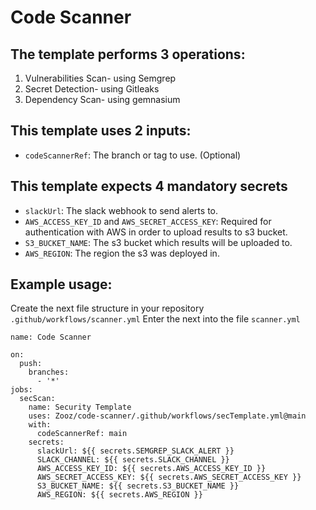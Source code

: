 # Code Scanner

## The template performs 3 operations:
  1. Vulnerabilities Scan- using Semgrep  
  2. Secret Detection- using Gitleaks
  3. Dependency Scan- using gemnasium


## This template uses 2 inputs:
  * `codeScannerRef`: The branch or tag to use. (Optional)

## This template expects 4 mandatory secrets
  * `slackUrl`: The slack webhook to send alerts to.
  * `AWS_ACCESS_KEY_ID` and `AWS_SECRET_ACCESS_KEY`: Required for authentication with AWS in order to upload results to s3 bucket.  
  * `S3_BUCKET_NAME`: The s3 bucket which results will be uploaded to.
  * `AWS_REGION`: The region the s3 was deployed in.

## Example usage:

Create the next file structure in your repository `.github/workflows/scanner.yml`
Enter the next into the file `scanner.yml`

```
name: Code Scanner

on:
  push:
    branches: 
      - '*'
jobs:
  secScan:
    name: Security Template
    uses: Zooz/code-scanner/.github/workflows/secTemplate.yml@main
    with:
      codeScannerRef: main
    secrets:
      slackUrl: ${{ secrets.SEMGREP_SLACK_ALERT }}
      SLACK_CHANNEL: ${{ secrets.SLACK_CHANNEL }}
      AWS_ACCESS_KEY_ID: ${{ secrets.AWS_ACCESS_KEY_ID }}
      AWS_SECRET_ACCESS_KEY: ${{ secrets.AWS_SECRET_ACCESS_KEY }}
      S3_BUCKET_NAME: ${{ secrets.S3_BUCKET_NAME }}
      AWS_REGION: ${{ secrets.AWS_REGION }}
```

